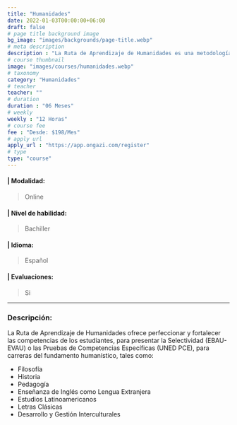 ```yaml
---
title: "Humanidades"
date: 2022-01-03T00:00:00+06:00
draft: false
# page title background image
bg_image: "images/backgrounds/page-title.webp"
# meta description
description : "La Ruta de Aprendizaje de Humanidades es una metodología de capacitación de carácter virtual, elaborada tanto para estudiantes españoles, como estudiantes extranjeros (procedentes de un sistema educativo distinto al español). Esta ruta contempla espacios de intercambio y análisis durante el proceso de formación de los alumnos."
# course thumbnail
image: "images/courses/humanidades.webp"
# taxonomy
category: "Humanidades"
# teacher
teacher: ""
# duration
duration : "06 Meses"
# weekly
weekly : "12 Horas"
# course fee
fee : "Desde: $198/Mes"
# apply url
apply_url : "https://app.ongazi.com/register"
# type
type: "course"
---
```


#### | Modalidad: 
> Online
#### | Nivel de habilidad:
> Bachiller
#### | Idioma:
> Español
#### | Evaluaciones:
> Si

-------------
### Descripción:

La Ruta de Aprendizaje de Humanidades ofrece perfeccionar y fortalecer las competencias de los estudiantes, para presentar la Selectividad (EBAU-EVAU) o las Pruebas de Competencias Específicas (UNED PCE), para carreras del fundamento humanístico, tales como:

* Filosofía
* Historia
* Pedagogía
* Enseñanza de Inglés como Lengua Extranjera
* Estudios Latinoamericanos
* Letras Clásicas
* Desarrollo y Gestión Interculturales